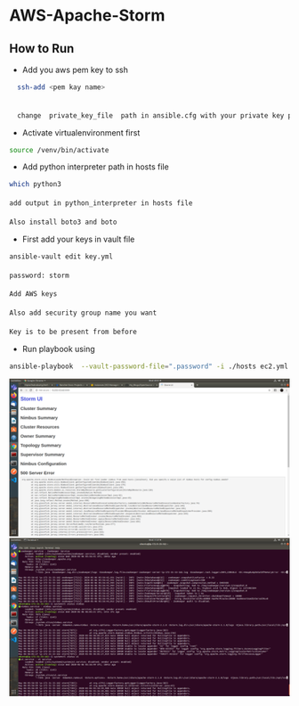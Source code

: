 # AWS-Apache-Storm


## How to Run 

- Add you aws pem key to ssh
```sh
  ssh-add <pem kay name>


  change  private_key_file  path in ansible.cfg with your private key path

```

- Activate virtualenvironment first
```sh
source /venv/bin/activate
```
- Add python interpreter path in hosts file
```sh
which python3

add output in python_interpreter in hosts file

Also install boto3 and boto
```

- First add your keys in vault file
```sh
ansible-vault edit key.yml

password: storm

Add AWS keys 

Also add security group name you want

Key is to be present from before
```
- Run playbook using

```sh
ansible-playbook  --vault-password-file=".password" -i ./hosts ec2.yml
```

<img src="images/storm.png">




<img src="images/svc.png">
